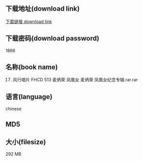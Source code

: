 ## 下载地址(download link)
[下载链接 download link](https://tutu365.netlify.app/?s=17.+%E9%A3%8E%E8%A1%8C%E5%94%B1%E7%89%87+FHCD+513+%E9%BA%A6%E7%82%B3%E8%8D%A3+%E5%87%A4%E5%87%B0%E5%A5%B3+%E9%BA%A6%E7%82%B3%E8%8D%A3+%E5%87%A4%E5%87%B0%E5%A5%B3%E7%BA%AA%E5%BF%B5%E4%B8%93%E8%BE%91.rar)

## 下载密码(download password)
1866

## 名称(book name)
17. 风行唱片 FHCD 513 麦炳荣 凤凰女 麦炳荣 凤凰女纪念专辑.rar.rar

## 语言(language)
chinese

## MD5


## 大小(filesize)
292 MB
